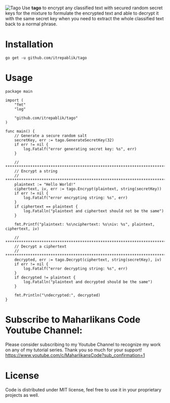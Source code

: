 ![Tago](https://user-images.githubusercontent.com/58651329/80477734-0cfd4c00-897f-11ea-84f6-ce4fb6c495bb.png)
Use **tago** to encrypt any classified text with secured random secret keys for the mixture to formulate the encrypted text and able to decrypt it with the same secret key when you need to extract the whole classified text back to a normal phrase.

# Installation
```
go get -u github.com/itrepablik/tago
```

# Usage
```
package main

import (
	"fmt"
	"log"

	"github.com/itrepablik/tago"
)

func main() {
	// Generate a secure random salt
	secretKey, err := tago.GenerateSecretKey(32)
	if err != nil {
		log.Fatalf("error generating secret key: %s", err)
	}

	// ************************************************************************
	// Encrypt a string
	// ************************************************************************
	plaintext := "Hello World!"
	ciphertext, iv, err := tago.Encrypt(plaintext, string(secretKey))
	if err != nil {
		log.Fatalf("error encrypting string: %s", err)
	}
	if ciphertext == plaintext {
		log.Fatalln("plaintext and ciphertext should not be the same")
	}

	fmt.Printf("plaintext: %s\nciphertext: %s\niv: %s", plaintext, ciphertext, iv)

	// ************************************************************************
	// Decrypt a ciphertext
	// ************************************************************************
	decrypted, err := tago.Decrypt(ciphertext, string(secretKey), iv)
	if err != nil {
		log.Fatalf("error decrypting string: %s", err)
	}
	if decrypted != plaintext {
		log.Fatalln("plaintext and decrypted should be the same")
	}

	fmt.Println("\ndecrypted:", decrypted)
}
```

# Subscribe to Maharlikans Code Youtube Channel:
Please consider subscribing to my Youtube Channel to recognize my work on any of my tutorial series. Thank you so much for your support!
https://www.youtube.com/c/MaharlikansCode?sub_confirmation=1

# License
Code is distributed under MIT license, feel free to use it in your proprietary projects as well.
